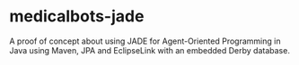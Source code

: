 # medicalbots-jade
A proof of concept about using JADE for Agent-Oriented Programming in Java using Maven, JPA and EclipseLink with an embedded Derby database.
